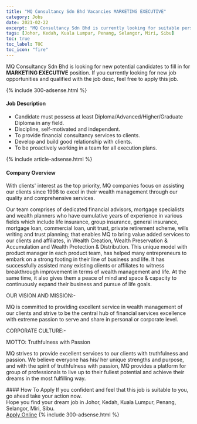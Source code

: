 ```yaml
---
title: "MQ Consultancy Sdn Bhd Vacancies MARKETING EXECUTIVE" 
category: Jobs 
date: 2021-02-22 
excerpt: "MQ Consultancy Sdn Bhd is currently looking for suitable person to fill in the MARKETING EXECUTIVE which based in Johor, Kedah, Kuala Lumpur, Penang, Selangor, Miri, Sibu" 
tags: [Johor, Kedah, Kuala Lumpur, Penang, Selangor, Miri, Sibu] 
toc: true 
toc_label: TOC 
toc_icon: "fire" 
--- 
```


<p>MQ Consultancy Sdn Bhd is looking for new potential candidates to fill in for <b>MARKETING EXECUTIVE</b> position. If you currently looking for new job opportunities and qualified with the job desc, feel free to apply this job.
</p>{% include 300-adsense.html %} 
<div><div><h4>Job Description</h4></div><div><div><span><div><ul><li>Candidate must possess at least Diploma/Advanced/Higher/Graduate Diploma in any field.</li><li>Discipline, self-motivated and independent.</li><li>To provide financial consultancy services to clients.</li><li>Develop and build good relationship with clients.</li><li>To be proactively working in a team for all execution plans.</li></ul></div></span></div></div></div> 
{% include article-adsense.html %} 
<div><div><h4>Company Overview</h4></div><div><div><span><div><p>With clients' interest as the top priority, MQ companies focus on assisting our clients since 1998 to excel in their wealth management through our quality and comprehensive services.</p><p>Our team comprises of dedicated financial advisors, mortgage specialists and wealth planners who have cumulative years of experience in various fields which include life insurance, group insurance, general insurance, mortgage loan, commercial loan, unit trust, private retirement scheme, wills writing and trust planning; that enables MQ to bring value added services to our clients and affiliates, in Wealth Creation, Wealth Preservation &amp; Accumulation and Wealth Protection &amp; Distribution. This unique model with product manager in each product team, has helped many entrepreneurs to embark on a strong footing in their line of business and life. It has successfully assisted many existing clients or affiliates to witness breakthrough improvement in terms of wealth management and life. At the same time, it also gives them a peace of mind and space &amp; capacity to continuously expand their business and pursue of life goals.</p><p>OUR VISION AND MISSION:-</p><p>MQ is committed to providing excellent service in wealth management of our clients and strive to be the central hub of financial services excellence with extreme passion to serve and share in personal or corporate level.</p><p>CORPORATE CULTURE:-</p><p>MOTTO: Truthfulness with Passion</p><p>MQ strives to provide excellent services to our clients with truthfulness and passion. We believe everyone has his/ her unique strengths and purpose, and with the spirit of truthfulness with passion, MQ provides a platform for group of professionals to live up to their fullest potential and achieve their dreams in the most fulfilling way.</p></div></span></div></div></div> 
#### How To Apply 
If you confident and feel that this job is suitable to you, go ahead take your action now. <br/> 
Hope you find your dream job in Johor, Kedah, Kuala Lumpur, Penang, Selangor, Miri, Sibu. <br/> 
<a href="https://www.jobstreet.com.my/en/job/marketing-executive-4487459?jobId=jobstreet-my-job-4487459&" class="btn btn--info" target="_blank" rel="nofollow noopenner">Apply Online</a> 
{% include 300-adsense.html %} 